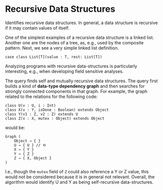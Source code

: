 # Recursive Data Structures

Identifies recursive data structures. In general, a data structure is recursive if it may contain values of itself.

One of the simplest examples of a recursive data structure is a linked list. Another one are the nodes of a tree, as, e.g., used by the composite pattern. Next, we see a very simple linked list definition.

    case class List[T](value : T, rest: List[T])

Analyzing programs with recursive data-structures is particularly interesting, e.g., when developing field sensitive analyses.

The query finds self and mutually recursive data structures. The query first builds a kind of **data-type dependency graph** and then searches for strongly connected components in that graph. For example, the graph related to the relations for the following code:

    class U(v : U, i : Int)
    class X(v : Y, isDone : Boolean) extends Object
    class Y(v1 : Z, v2 : Z) extends U
    class Z(v : X, mutex : Object) extends Object

would be:

    Graph (
        Object → { }
        U → { U } // ⟲
        X → { Y }
        Y → { Z }
        Z → { X, Object }
    )

I.e., though the `mutex` field of `Z` could also reference a Y or Z value, this would not be considered because it is in general not relevant. Overall, the algorithm would identify U and Y as being self-recursive data-structures.
